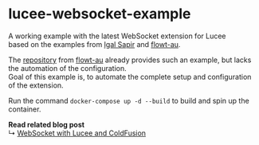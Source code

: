 # lucee-websocket-example
A working example with the latest WebSocket extension for Lucee <br>
based on the examples from [Igal Sapir](https://github.com/isapir) and [flowt-au](https://github.com/flowt-au).

The [repository](https://github.com/flowt-au/Lucee-websocket-chat) from [flowt-au](https://github.com/flowt-au) already provides such an example, but lacks the automation of the configuration.<br>
Goal of this example is, to automate the complete setup and configuration of the extension. 

Run the command `docker-compose up -d --build` to build and spin up the container.


**Read related blog post** <br>
↳ [WebSocket with Lucee and ColdFusion](https://blog.rabu.me/websocket-with-lucee-and-coldfusion/)

